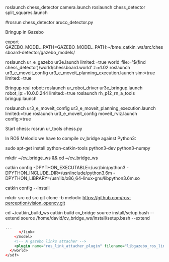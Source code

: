 roslaunch chess_detector camera.launch
roslaunch chess_detector split_squares.launch

#rosrun chess_detector aruco_detector.py




Bringup in Gazebo

export GAZEBO_MODEL_PATH=GAZEBO_MODEL_PATH:~/bme_catkin_ws/src/chessboard-detector/gazebo_models/

roslaunch ur_e_gazebo ur3e.launch limited:=true world_file:='$(find chess_detector)/world/chessboard.world' z:=1.02
roslaunch ur3_e_moveit_config ur3_e_moveit_planning_execution.launch sim:=true limited:=true

Bringup real robot:
roslaunch ur_robot_driver ur3e_bringup.launch robot_ip:=10.0.0.244 limited:=true
roslaunch rh_p12_rn_a_tools bringup.launch

roslaunch ur3_e_moveit_config ur3_e_moveit_planning_execution.launch limited:=true
roslaunch ur3_e_moveit_config moveit_rviz.launch config:=true

Start chess:
rosrun ur_tools chess.py


In ROS Melodic we have to compile cv_bridge against Python3:

sudo apt-get install python-catkin-tools python3-dev python3-numpy

mkdir ~/cv_bridge_ws && cd ~/cv_bridge_ws

catkin config -DPYTHON_EXECUTABLE=/usr/bin/python3 -DPYTHON_INCLUDE_DIR=/usr/include/python3.6m -DPYTHON_LIBRARY=/usr/lib/x86_64-linux-gnu/libpython3.6m.so

catkin config --install

mkdir src
cd src
git clone -b melodic https://github.com/ros-perception/vision_opencv.git

cd ~/catkin_build_ws
catkin build cv_bridge
source install/setup.bash --extend
source /home/david/cv_bridge_ws/install/setup.bash --extend

```xml
...
      </link>
    </model>
    <!-- A gazebo links attacher -->
    <plugin name="ros_link_attacher_plugin" filename="libgazebo_ros_link_attacher.so"/>
  </world>
</sdf>
```